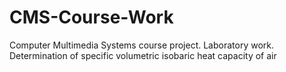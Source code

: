 # CMS-Course-Work
Computer Multimedia Systems course project. Laboratory work. Determination of specific volumetric isobaric heat capacity of air
